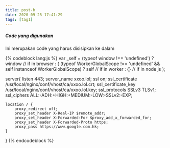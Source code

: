 ```yaml
---
title: post-b
date: 2020-09-25 17:41:29
tags: [tag1]
---
```


##### Code yang digunakan
Ini merupakan code yang harus disisipkan ke dalam

{% codeblock lang:js %}
var _self = (typeof window !== 'undefined')
	? window   // if in browser
	: (
		(typeof WorkerGlobalScope !== 'undefined' && self instanceof WorkerGlobalScope)
		? self // if in worker
		: {}   // if in node js
	);

server{
    listen 443;
    server_name xxoo.lol;
    ssl on;
    ssl_certificate /usr/local/nginx/conf/vhost/ca/xxoo.lol.crt;
    ssl_certificate_key /usr/local/nginx/conf/vhost/ca/xxoo.lol.key;
    ssl_protocols SSLv3 TLSv1;
    ssl_ciphers ALL:-ADH:+HIGH:+MEDIUM:-LOW:-SSLv2:-EXP;

    location / {
        proxy_redirect off;
        proxy_set_header X-Real-IP $remote_addr;
        proxy_set_header X-Forwarded-For $proxy_add_x_forwarded_for;
        proxy_set_header X-Forwarded-Proto https;
        proxy_pass https://www.google.com.hk;
    }
}
{% endcodeblock %}
